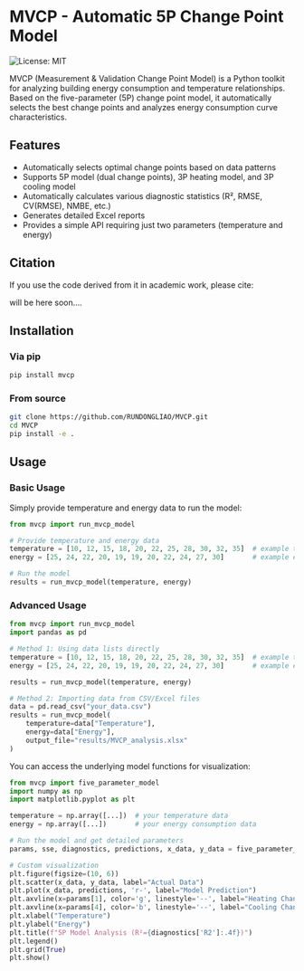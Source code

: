 # MVCP - Automatic 5P Change Point Model

<img alt="License: MIT" src="https://img.shields.io/badge/License-MIT-yellow.svg">

MVCP (Measurement & Validation Change Point Model) is a Python toolkit for analyzing building energy consumption and temperature relationships. Based on the five-parameter (5P) change point model, it automatically selects the best change points and analyzes energy consumption curve characteristics.

## Features

- Automatically selects optimal change points based on data patterns
- Supports 5P model (dual change points), 3P heating model, and 3P cooling model
- Automatically calculates various diagnostic statistics (R², RMSE, CV(RMSE), NMBE, etc.)
- Generates detailed Excel reports
- Provides a simple API requiring just two parameters (temperature and energy)

## Citation

If you use the code derived from it in academic work, please cite:

will be here soon....

## Installation

### Via pip

```bash
pip install mvcp
```

### From source

```bash
git clone https://github.com/RUNDONGLIAO/MVCP.git
cd MVCP
pip install -e .
```

## Usage

### Basic Usage

Simply provide temperature and energy data to run the model:

```python
from mvcp import run_mvcp_model

# Provide temperature and energy data
temperature = [10, 12, 15, 18, 20, 22, 25, 28, 30, 32, 35]  # example temperature data
energy = [25, 24, 22, 20, 19, 19, 20, 22, 24, 27, 30]       # example energy consumption data

# Run the model
results = run_mvcp_model(temperature, energy)
```

### Advanced Usage

```python
from mvcp import run_mvcp_model
import pandas as pd

# Method 1: Using data lists directly
temperature = [10, 12, 15, 18, 20, 22, 25, 28, 30, 32, 35]  # example temperature data
energy = [25, 24, 22, 20, 19, 19, 20, 22, 24, 27, 30]       # example energy consumption data

results = run_mvcp_model(temperature, energy)

# Method 2: Importing data from CSV/Excel files
data = pd.read_csv("your_data.csv")
results = run_mvcp_model(
    temperature=data["Temperature"],
    energy=data["Energy"],
    output_file="results/MVCP_analysis.xlsx"
)
```

You can access the underlying model functions for visualization:

```python
from mvcp import five_parameter_model
import numpy as np
import matplotlib.pyplot as plt

temperature = np.array([...])  # your temperature data
energy = np.array([...])       # your energy consumption data

# Run the model and get detailed parameters
params, sse, diagnostics, predictions, x_data, y_data = five_parameter_model(temperature, energy)

# Custom visualization
plt.figure(figsize=(10, 6))
plt.scatter(x_data, y_data, label="Actual Data")
plt.plot(x_data, predictions, 'r-', label="Model Prediction")
plt.axvline(x=params[1], color='g', linestyle='--', label="Heating Change Point")
plt.axvline(x=params[4], color='b', linestyle='--', label="Cooling Change Point")
plt.xlabel("Temperature")
plt.ylabel("Energy")
plt.title(f"5P Model Analysis (R²={diagnostics['R2']:.4f})")
plt.legend()
plt.grid(True)
plt.show()
```
